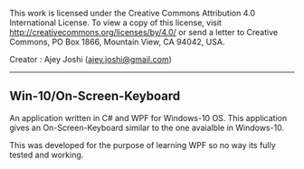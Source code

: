 This work is licensed under the Creative Commons Attribution 4.0 International License. 
To view a copy of this license, visit http://creativecommons.org/licenses/by/4.0/ or 
send a letter to Creative Commons, PO Box 1866, Mountain View, CA 94042, USA.

Creator : Ajey Joshi (ajey.joshi@gmail.com)


-------------------------
Win-10/On-Screen-Keyboard 
-------------------------
An application written in C# and WPF for Windows-10 OS. This application gives an On-Screen-Keyboard similar to the one avaialble in Windows-10.

This was developed for the purpose of learning WPF so no way its fully tested and working.
